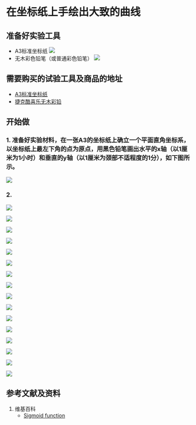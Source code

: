 # 在坐标纸上手绘出大致的曲线

## 准备好实验工具

- A3标准坐标纸
![](/images/Sigmoid_function/在坐标纸上手绘出大致的曲线/A3标准坐标纸.jpg)
- 无木彩色铅笔（或普通彩色铅笔）
![](/images/Sigmoid_function/在坐标纸上手绘出大致的曲线/无木彩色铅笔.jpg)

## 需要购买的试验工具及商品的地址

- [A3标准坐标纸](https://detail.tmall.com/item.htm?id=27142292922&ali_refid=a3_430583_1006:1105863285:N:dZ%20MV6sJ%20YlXqxaoC1QlJw==:77285e2bbcb0cebf9d00068f21bd840f&ali_trackid=1_77285e2bbcb0cebf9d00068f21bd840f&spm=a230r.1.14.1&skuId=3165771512170)
- [捷克酷喜乐无木彩铅](https://detail.tmall.com/item.htm?spm=a230r.1.14.8.7a1b4237sLkqe4&id=10680260235&cm_id=140105335569ed55e27b&abbucket=9&skuId=3447429972029)

## 开始做

### 1. 准备好实验材料，在一张A3的坐标纸上确立一个平面直角坐标系，以坐标纸上最左下角的点为原点，用黑色铅笔画出水平的x轴（以1厘米为1小时）和垂直的y轴（以1厘米为颈部不适程度的1分），如下图所示。

![](/images/Sigmoid_function/在坐标纸上手绘出大致的曲线/1a.jpg)

### 2. 

![](/images/Sigmoid_function/在坐标纸上手绘出大致的曲线/2a0.jpg)

![](/images/Sigmoid_function/在坐标纸上手绘出大致的曲线/2a1.jpg)

![](/images/Sigmoid_function/在坐标纸上手绘出大致的曲线/2a1_1.jpg)

![](/images/Sigmoid_function/在坐标纸上手绘出大致的曲线/2a2.jpg)

![](/images/Sigmoid_function/在坐标纸上手绘出大致的曲线/2a2_1.jpg)

![](/images/Sigmoid_function/在坐标纸上手绘出大致的曲线/2a3.jpg)

![](/images/Sigmoid_function/在坐标纸上手绘出大致的曲线/2a3_1.jpg)

![](/images/Sigmoid_function/在坐标纸上手绘出大致的曲线/2a4.jpg)

![](/images/Sigmoid_function/在坐标纸上手绘出大致的曲线/2a4_1.jpg)

![](/images/Sigmoid_function/在坐标纸上手绘出大致的曲线/2a5.jpg)

![](/images/Sigmoid_function/在坐标纸上手绘出大致的曲线/2a5_1.jpg)

![](/images/Sigmoid_function/在坐标纸上手绘出大致的曲线/2a6.jpg)

![](/images/Sigmoid_function/在坐标纸上手绘出大致的曲线/2a6_1.jpg)

![](/images/Sigmoid_function/在坐标纸上手绘出大致的曲线/2a7.jpg)

![](/images/Sigmoid_function/在坐标纸上手绘出大致的曲线/2a7_1.jpg)

![](/images/Sigmoid_function/在坐标纸上手绘出大致的曲线/2a8.jpg)

## 参考文献及资料

1. 维基百科
	- [Sigmoid function](https://en.wikipedia.org/wiki/Sigmoid_function) 
